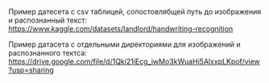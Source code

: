 Пример датесета с csv таблицей, сопостовлябщей путь до изображения и распознанный текст:  
https://www.kaggle.com/datasets/landlord/handwriting-recognition  
  
Пример датасета с отдельными директориями для изображений и распознанного тектса:  
https://drive.google.com/file/d/1Qki21iEcg_iwMo3kWuaHi5AlxxpLKpof/view?usp=sharing  
